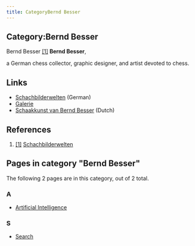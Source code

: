 ```yaml
---
title: CategoryBernd Besser
---
```

## Category:Bernd Besser



[](http://schachbilderwelten.tenners.de/) Bernd Besser <a id="cite-note-1" href="#cite-ref-1">[1]</a>
**Bernd Besser**,

a German chess collector, graphic designer, and artist devoted to chess.

## Links

- [Schachbilderwelten](http://schachbilderwelten.tenners.de/) (German)
- [Galerie](http://schachbilderwelten.tenners.de/html/galerie.html)
- [Schaakkunst van Bernd Besser](https://www.schaakkunst.nl/Schaakkunst_besser.htm?id=GK&id2=GA&id3=IN) (Dutch)

## References

1. <a id="cite-ref-1" href="#cite-note-1">[1]</a> [Schachbilderwelten](http://schachbilderwelten.tenners.de/)

## Pages in category "Bernd Besser"

The following 2 pages are in this category, out of 2 total.

### A

- [Artificial Intelligence](Artificial_Intelligence "Artificial Intelligence")

### S

- [Search](Search "Search")


